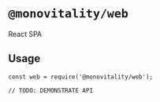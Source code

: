 # `@monovitality/web`

React SPA

## Usage

```JS
const web = require('@monovitality/web');

// TODO: DEMONSTRATE API
```
